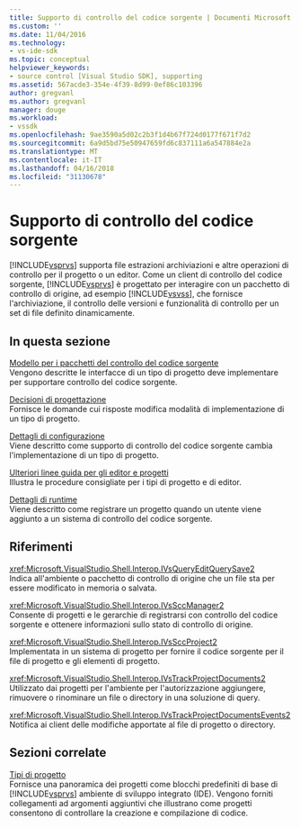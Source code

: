 ```yaml
---
title: Supporto di controllo del codice sorgente | Documenti Microsoft
ms.custom: ''
ms.date: 11/04/2016
ms.technology:
- vs-ide-sdk
ms.topic: conceptual
helpviewer_keywords:
- source control [Visual Studio SDK], supporting
ms.assetid: 567acde3-354e-4f39-8d99-0ef86c103396
author: gregvanl
ms.author: gregvanl
manager: douge
ms.workload:
- vssdk
ms.openlocfilehash: 9ae3590a5d02c2b3f1d4b67f724d0177f671f7d2
ms.sourcegitcommit: 6a9d5bd75e50947659fd6c837111a6a547884e2a
ms.translationtype: MT
ms.contentlocale: it-IT
ms.lasthandoff: 04/16/2018
ms.locfileid: "31130678"
---
```

# <a name="supporting-source-control"></a>Supporto di controllo del codice sorgente
[!INCLUDE[vsprvs](../../code-quality/includes/vsprvs_md.md)] supporta file estrazioni archiviazioni e altre operazioni di controllo per il progetto o un editor. Come un client di controllo del codice sorgente, [!INCLUDE[vsprvs](../../code-quality/includes/vsprvs_md.md)] è progettato per interagire con un pacchetto di controllo di origine, ad esempio [!INCLUDE[vsvss](../../extensibility/includes/vsvss_md.md)], che fornisce l'archiviazione, il controllo delle versioni e funzionalità di controllo per un set di file definito dinamicamente.  
  
## <a name="in-this-section"></a>In questa sezione  
 [Modello per i pacchetti del controllo del codice sorgente](../../extensibility/internals/model-for-source-control-packages.md)  
 Vengono descritte le interfacce di un tipo di progetto deve implementare per supportare controllo del codice sorgente.  
  
 [Decisioni di progettazione](../../extensibility/internals/source-control-design-decisions.md)  
 Fornisce le domande cui risposte modifica modalità di implementazione di un tipo di progetto.  
  
 [Dettagli di configurazione](../../extensibility/internals/source-control-configuration-details.md)  
 Viene descritto come supporto di controllo del codice sorgente cambia l'implementazione di un tipo di progetto.  
  
 [Ulteriori linee guida per gli editor e progetti](../../extensibility/internals/additional-source-control-guidelines-for-projects-and-editors.md)  
 Illustra le procedure consigliate per i tipi di progetto e di editor.  
  
 [Dettagli di runtime](../../extensibility/internals/source-control-runtime-details.md)  
 Viene descritto come registrare un progetto quando un utente viene aggiunto a un sistema di controllo del codice sorgente.  
  
## <a name="reference"></a>Riferimenti  
 <xref:Microsoft.VisualStudio.Shell.Interop.IVsQueryEditQuerySave2>  
 Indica all'ambiente o pacchetto di controllo di origine che un file sta per essere modificato in memoria o salvata.  
  
 <xref:Microsoft.VisualStudio.Shell.Interop.IVsSccManager2>  
 Consente di progetti e le gerarchie di registrarsi con controllo del codice sorgente e ottenere informazioni sullo stato di controllo di origine.  
  
 <xref:Microsoft.VisualStudio.Shell.Interop.IVsSccProject2>  
 Implementata in un sistema di progetto per fornire il codice sorgente per il file di progetto e gli elementi di progetto.  
  
 <xref:Microsoft.VisualStudio.Shell.Interop.IVsTrackProjectDocuments2>  
 Utilizzato dai progetti per l'ambiente per l'autorizzazione aggiungere, rimuovere o rinominare un file o directory in una soluzione di query.  
  
 <xref:Microsoft.VisualStudio.Shell.Interop.IVsTrackProjectDocumentsEvents2>  
 Notifica ai client delle modifiche apportate al file di progetto o directory.  
  
## <a name="related-sections"></a>Sezioni correlate  
 [Tipi di progetto](../../extensibility/internals/project-types.md)  
 Fornisce una panoramica dei progetti come blocchi predefiniti di base di [!INCLUDE[vsprvs](../../code-quality/includes/vsprvs_md.md)] ambiente di sviluppo integrato (IDE). Vengono forniti collegamenti ad argomenti aggiuntivi che illustrano come progetti consentono di controllare la creazione e compilazione di codice.
